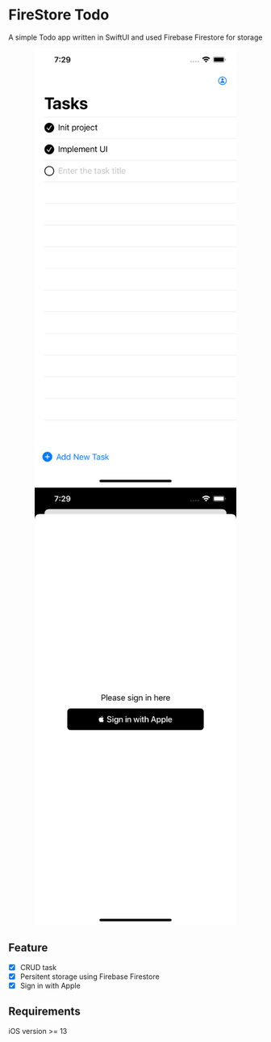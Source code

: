 # FireStore Todo

A simple Todo app written in SwiftUI and used Firebase Firestore for storage

<p align="center">
	<img width="400" src="misc/1.png">
    <img width="400" src="misc/2.png">
</p>

## Feature

- [x] CRUD task
- [x] Persitent storage using Firebase Firestore
- [x] Sign in with Apple

## Requirements
iOS version >= 13
